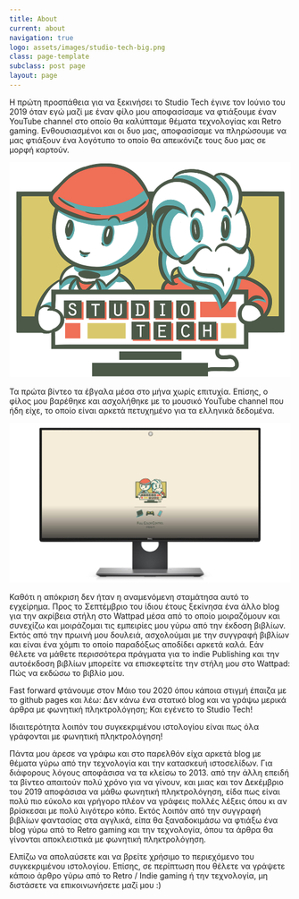 ```yaml
---
title: About
current: about
navigation: true
logo: assets/images/studio-tech-big.png
class: page-template
subclass: post page
layout: page
---
```


Η πρώτη προσπάθεια για να ξεκινήσει το Studio Tech  έγινε τον Ιούνιο του 2019 όταν εγώ μαζί με έναν φίλο μου  αποφασίσαμε να φτιάξουμε έναν YouTube channel στο οποίο θα καλύπταμε θέματα τεχνολογίας και Retro gaming. Ενθουσιασμένοι και οι δυο μας, αποφασίσαμε να  πληρώσουμε να μας φτιάξουν ένα λογότυπο  το οποίο θα απεικόνιζε τους δυο μας σε μορφή καρτούν.

![studio-tech-big.png](/uploads/studio-tech-big.png) 

Τα πρώτα βίντεο  τα έβγαλα μέσα στο μήνα χωρίς επιτυχία. Επίσης, ο φίλος μου βαρέθηκε και ασχολήθηκε με το  μουσικό YouTube channel που ήδη είχε, το οποίο είναι αρκετά πετυχημένο για τα ελληνικά δεδομένα.

![logoscreen.jpeg](/uploads/logoscreen.jpeg) 

Καθότι  η απόκριση δεν ήταν η αναμενόμενη  σταμάτησα αυτό το εγχείρημα. Προς το Σεπτέμβριο του ίδιου έτους ξεκίνησα ένα άλλο blog για την ακρίβεια στήλη στο Wattpad μέσα από το οποίο μοιραζόμουν και συνεχίζω και μοιράζομαι τις εμπειρίες μου γύρω από την έκδοση βιβλίων.  Εκτός από την πρωινή μου δουλειά,  ασχολούμαι με την συγγραφή βιβλίων και είναι ένα χόμπι το οποίο παραδόξως αποδίδει αρκετά καλά.  Εάν θέλετε να μάθετε περισσότερα πράγματα για το indie Publishing και την αυτοέκδοση βιβλίων μπορείτε να επισκεφτείτε την στήλη μου στο Wattpad: Πώς να εκδώσω το βιβλίο μου.

Fast forward φτάνουμε στον  Μάιο του 2020 όπου κάποια στιγμή έπαιζα με το github pages  και λέω: Δεν κάνω  ένα στατικό blog και να γράψω μερικά άρθρα με φωνητική πληκτρολόγηση;  Και εγένετο το  Studio Tech!

Ιδιαιτερότητα λοιπόν του συγκεκριμένου ιστολογίου είναι πως όλα γράφονται με φωνητική πληκτρολόγηση!

 Πάντα μου άρεσε να γράφω και στο παρελθόν είχα αρκετά blog  με θέματα γύρω από την τεχνολογία και την κατασκευή ιστοσελίδων. Για διάφορους λόγους αποφάσισα να τα κλείσω το 2013.  από την άλλη επειδή τα βίντεο απαιτούν πολύ χρόνο για να γίνουν,  και μιας και τον Δεκέμβριο του 2019 αποφάσισα να μάθω φωνητική πληκτρολόγηση,  είδα πως είναι πολύ πιο εύκολο και γρήγορο πλέον να γράφεις πολλές λέξεις όπου κι αν βρίσκεσαι με πολύ λιγότερο κόπο. Εκτός λοιπόν από την συγγραφή βιβλίων  φαντασίας στα αγγλικά,  είπα θα ξαναδοκιμάσω να φτιάξω ένα blog γύρω από το Retro gaming και την τεχνολογία,  όπου τα άρθρα θα γίνονται αποκλειστικά με φωνητική πληκτρολόγηση.

 Ελπίζω να απολαύσετε και να βρείτε χρήσιμο το περιεχόμενο  του συγκεκριμένου ιστολογίου.  Επίσης, σε περίπτωση που θέλετε  να γράψετε κάποιο άρθρο γύρω από το Retro / Indie gaming  ή την τεχνολογία, μη διστάσετε να επικοινωνήσετε μαζί μου :) 
